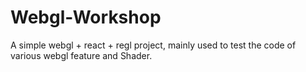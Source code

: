 # Webgl-Workshop

A simple webgl + react + regl project, mainly used to test the code of various webgl feature and Shader.